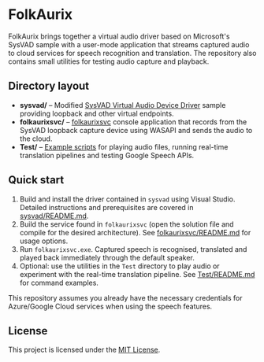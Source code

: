 # FolkAurix

FolkAurix brings together a virtual audio driver based on Microsoft's SysVAD sample with a user-mode application that streams captured audio to cloud services for speech recognition and translation. The repository also contains small utilities for testing audio capture and playback.

## Directory layout

- **sysvad/** – Modified [SysVAD Virtual Audio Device Driver](sysvad/README.md) sample providing loopback and other virtual endpoints.
- **folkaurixsvc/** – [folkaurixsvc](folkaurixsvc/README.md) console application that records from the SysVAD loopback capture device using WASAPI and sends the audio to the cloud.
- **Test/** – [Example scripts](Test/README.md) for playing audio files, running real-time translation pipelines and testing Google Speech APIs.

## Quick start

1. Build and install the driver contained in `sysvad` using Visual Studio. Detailed instructions and prerequisites are covered in [sysvad/README.md](sysvad/README.md).
2. Build the service found in `folkaurixsvc` (open the solution file and compile for the desired architecture). See [folkaurixsvc/README.md](folkaurixsvc/README.md) for usage options.
3. Run `folkaurixsvc.exe`. Captured speech is recognised, translated and played back immediately through the default speaker.
4. Optional: use the utilities in the `Test` directory to play audio or experiment with the real-time translation pipeline. See [Test/README.md](Test/README.md) for command examples.

This repository assumes you already have the necessary credentials for Azure/Google Cloud services when using the speech features.

## License

This project is licensed under the [MIT License](LICENSE).
